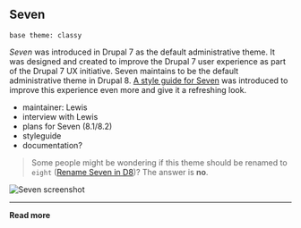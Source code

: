 ## Seven

`base theme: classy`

*Seven* was introduced in Drupal 7 as the default administrative theme. It was designed and created to improve the Drupal 7 user experience as part of the Drupal 7 UX initiative. Seven maintains to be the default administrative theme in Drupal 8. [A style guide for Seven](https://groups.drupal.org/node/283223) was introduced to improve this experience even more and give it a refreshing look.

- maintainer: Lewis
- interview with Lewis
- plans for Seven (8.1/8.2)
- styleguide
- documentation?

> Some people might be wondering if this theme should be renamed to `eight` ([Rename Seven in D8](https://www.drupal.org/node/1297428))? The answer is **no**.

![Seven screenshot](https://raw.githubusercontent.com/sqndr/d8-theming-guide/master/img/seven.png)

***

**Read more**
